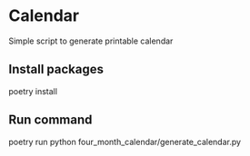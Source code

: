 # Calendar
Simple script to generate printable calendar

## Install packages
poetry install

## Run command
poetry run python four_month_calendar/generate_calendar.py
